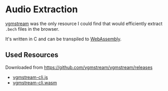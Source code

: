 # Audio Extraction

[vgmstream](https://github.com/vgmstream/vgmstream) was the only resource I could find that would efficiently extract `.bech` files in the browser.

It's written in C and can be transpiled to [WebAssembly](https://webassembly.org/).

## Used Resources

Downloaded from https://github.com/vgmstream/vgmstream/releases

* [vgmstream-cli.js](./vgmstream/vgmstream-cli.js)
* [vgmstream-cli.wasm](../../public/wasm/vgmstream-cli.wasm)

